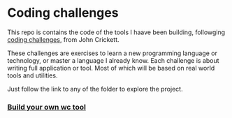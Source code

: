 # Coding challenges

This repo is contains the code of the tools I haave been building, followging [coding challenges](https://codingchallenges.fyi/), from John Crickett.

These challenges are exercises to learn a new programming language or technology, or master a language I already know. Each challenge is about writing full application or tool. Most of which will be based on real world tools and utilities.

Just follow the link to any of the folder to explore the project.

### [Build your own wc tool](https://github.com/drux31/coding-challenges/tree/main/ccwc)
